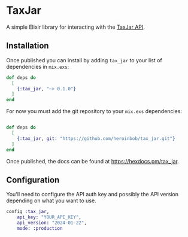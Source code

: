 # TaxJar

A simple Elixir library for interacting with the [TaxJar API](https://developers.taxjar.com/api/reference/).

## Installation

Once published you can install by adding `tax_jar` to your list of dependencies in `mix.exs`:

```elixir
def deps do
  [
    {:tax_jar, "~> 0.1.0"}
  ]
end
```

For now you must add the git repository to your  `mix.exs` dependencies:

```elixir

def deps do
  [
    {:tax_jar, git: "https://github.com/heroinbob/tax_jar.git"}
  ]
end
```

Once published, the docs can be found at <https://hexdocs.pm/tax_jar>.

## Configuration

You'll need to configure the API auth key and possibly the API version depending on what you want to use.

```elixir
config :tax_jar,
    api_key: "YOUR_API_KEY",
    api_version: "2024-01-22",
    mode: :production
```
